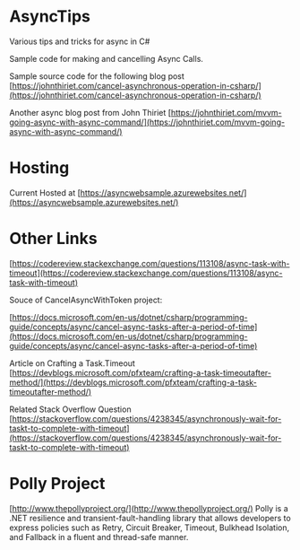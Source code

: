 # AsyncTips
Various tips and tricks for async in C#

Sample code for making and cancelling Async Calls. 

Sample source code for the following blog post 
[https://johnthiriet.com/cancel-asynchronous-operation-in-csharp/](https://johnthiriet.com/cancel-asynchronous-operation-in-csharp/)

Another async blog post from John Thiriet
[https://johnthiriet.com/mvvm-going-async-with-async-command/](https://johnthiriet.com/mvvm-going-async-with-async-command/)

# Hosting
Current Hosted at [https://asyncwebsample.azurewebsites.net/](https://asyncwebsample.azurewebsites.net/)
# Other Links

[https://codereview.stackexchange.com/questions/113108/async-task-with-timeout](https://codereview.stackexchange.com/questions/113108/async-task-with-timeout)

Souce of CancelAsyncWithToken project:

[https://docs.microsoft.com/en-us/dotnet/csharp/programming-guide/concepts/async/cancel-async-tasks-after-a-period-of-time](https://docs.microsoft.com/en-us/dotnet/csharp/programming-guide/concepts/async/cancel-async-tasks-after-a-period-of-time)

Article on Crafting a Task.Timeout
[https://devblogs.microsoft.com/pfxteam/crafting-a-task-timeoutafter-method/](https://devblogs.microsoft.com/pfxteam/crafting-a-task-timeoutafter-method/)

Related Stack Overflow Question
[https://stackoverflow.com/questions/4238345/asynchronously-wait-for-taskt-to-complete-with-timeout](https://stackoverflow.com/questions/4238345/asynchronously-wait-for-taskt-to-complete-with-timeout)

# Polly Project
[http://www.thepollyproject.org/](http://www.thepollyproject.org/)
Polly is a .NET resilience and transient-fault-handling library that allows developers to express policies such as Retry, Circuit Breaker, Timeout, Bulkhead Isolation, and Fallback in a fluent and thread-safe manner.

